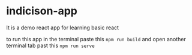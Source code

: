 # indicison-app

It is a demo react app for learning basic react

to run this app in the terminal paste this
`npm run build`
and open another terminal tab past this
`npm run serve`
